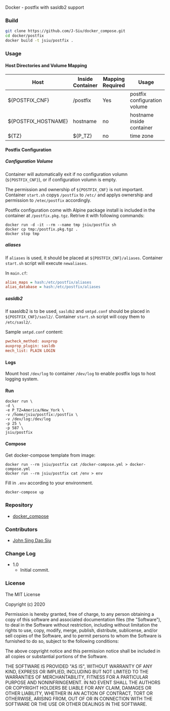 Docker - postfix with sasldb2 support

### Build

```sh
git clone https://github.com/J-Siu/docker_compose.git
cd docker/postfix
docker build -t jsiu/postfix .
```

### Usage

#### Host Directories and Volume Mapping

Host|Inside Container|Mapping Required|Usage
---|---|---|---
${POSTFIX_CNF}|/postfix|Yes|postfix configuration volume
${POSTFIX_HOSTNAME}|hostname|no|hostname inside container
${TZ}|${P_TZ}|no|time zone

#### Postfix Configuration

##### Configuration Volume

Container will automatically exit if no configuration volumn (`${POSTFIX_CNF}`), or if configuration volumn is empty.

The permission and ownership of `${POSTFIX_CNF}` is not important. Container `start.sh` copys `/postfix` to `/etc/` and applys ownership and permission to `/etec/postfix` accordingly.

Postfix configuration come with Alpine package install is included in the container at `/postfix.pkg.tgz`. Retrive it with following commands:

```docker
docker run -d -it --rm --name tmp jsiu/postfix sh
docker cp tmp:/postfix.pkg.tgz .
docker stop tmp
```

##### aliases

If `aliases` is used, it should be placed at `${POSTFIX_CNF}/aliases`. Container `start.sh` script will execute `newaliases`.

In `main.cf`:

```ini
alias_maps = hash:/etc/postfix/aliases
alias_database = hash:/etc/postfix/aliases
```

##### sasldb2

If saasldb2 is to be used, `sasldb2` and `smtpd.conf` should be placed in `${POSTFIX_CNF}/sasl2/`. Container `start.sh` script will copy them to `/etc/sasl2/`.

Sample `smtpd.conf` content:

```ini
pwcheck_method: auxprop
auxprop_plugin: sasldb
mech_list: PLAIN LOGIN
```

#### Logs

Mount host `/dev/log` to container `/dev/log` to enable postfix logs to host logging system.

#### Run

```docker
docker run \
-d \
-e P_TZ=America/New_York \
-v /home/jsiu/postfix:/postfix \
-v /dev/log:/dev/log
-p 25 \
-p 587 \
jsiu/postfix
```

#### Compose

Get docker-compose template from image:

```docker
docker run --rm jsiu/postfix cat /docker-compose.yml > docker-compose.yml
docker run --rm jsiu/postfix cat /env > env
```

Fill in `.env` according to your environment.

```sh
docker-compose up
```

### Repository

- [docker_compose](https://github.com/J-Siu/docker_compose)

### Contributors

- [John Sing Dao Siu](https://github.com/J-Siu)

### Change Log

- 1.0
  - Initial commit.

### License

The MIT License

Copyright (c) 2020

Permission is hereby granted, free of charge, to any person obtaining a copy of this software and associated documentation files (the "Software"), to deal in the Software without restriction, including without limitation the rights to use, copy, modify, merge, publish, distribute, sublicense, and/or sell copies of the Software, and to permit persons to whom the Software is furnished to do so, subject to the following conditions:

The above copyright notice and this permission notice shall be included in all copies or substantial portions of the Software.

THE SOFTWARE IS PROVIDED "AS IS", WITHOUT WARRANTY OF ANY KIND, EXPRESS OR IMPLIED, INCLUDING BUT NOT LIMITED TO THE WARRANTIES OF MERCHANTABILITY, FITNESS FOR A PARTICULAR PURPOSE AND NONINFRINGEMENT. IN NO EVENT SHALL THE AUTHORS OR COPYRIGHT HOLDERS BE LIABLE FOR ANY CLAIM, DAMAGES OR OTHER LIABILITY, WHETHER IN AN ACTION OF CONTRACT, TORT OR OTHERWISE, ARISING FROM, OUT OF OR IN CONNECTION WITH THE SOFTWARE OR THE USE OR OTHER DEALINGS IN THE SOFTWARE.
